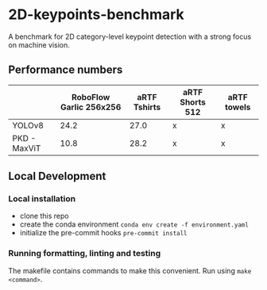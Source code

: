 # 2D-keypoints-benchmark
A benchmark for 2D category-level keypoint detection with a strong focus on machine vision.



## Performance numbers 
|  | RoboFlow Garlic 256x256 | aRTF Tshirts | aRTF Shorts 512 | aRTF towels | 
| --- | --- | --- | ---|  --- |
| YOLOv8 |24.2 |27.0 | x| x |
| PKD - MaxViT | 10.8 | 28.2 | x | x| 


## Local Development

### Local installation

- clone this repo
- create the conda environment `conda env create -f environment.yaml`
- initialize the pre-commit hooks `pre-commit install`


### Running formatting, linting and testing
The makefile contains commands to make this convenient. Run using `make <command>`.